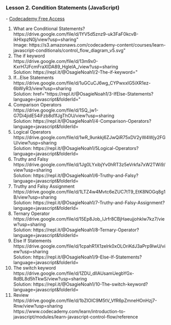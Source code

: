 <h3>Lesson 2. Condition Statements (JavaScript)</h3> - <a href="http://ssqt.co/mQfpbL0">Codecademy Free Access</a>
<ol>
  <li>What are Conditional Statements?</li>
  https://drive.google.com/file/d/1YV5d5znz9-uk3FaF0kcvB-ikHlxpzN0j/view?usp=sharing"<br>
  Image: https://s3.amazonaws.com/codecademy-content/courses/learn-javascript-conditionals/control_flow_diagram_v5.svg"
  <li>The if keyword</li>
  https://drive.google.com/file/d/13m9x0-KxrH7JFcmFraXlDA89_HglelA_/view?usp=sharing<br>
  <div>Solution: https://repl.it/@OsagieNoah1/2-The-if-keyword="
  <li>If...Else Statements</li>
  https://drive.google.com/file/d/1uGCuCJ6wg_CYPwxxIG5iXR1ez-6bWyR3/view?usp=sharing<br>
  Solution: href="https://repl.it/@OsagieNoah1/3-IfElse-Statements?language=javascript&folderId="
  <li>Comparison Operators</li>
  https://drive.google.com/file/d/1SQ_jw1-G7Di4jidE54iFzb8d1fJgThOU/view?usp=sharing<br>
  Solution: https://repl.it/@OsagieNoah1/4-Comparison-Operators?language=javascript&folderId=
  <li>Logical Operators</li>
  https://drive.google.com/file/d/1wR_9unkkj6ZJwQiR75xDV2yW4Wjy2FGU/view?usp=sharing<br>
  Solution: https://repl.it/@OsagieNoah1/5Logical-Operators?language=javascript&folderId=
  <li>Truthy and Falsy</li>
  https://drive.google.com/file/d/1Jg0LYxibjYv0hRT3z5eVrkfa7xW2TWi9/view?usp=sharing<br>
  Solution: https://repl.it/@OsagieNoah1/6-Truthy-and-Falsy?language=javascript&folderId=
  <li>Truthy and Falsy Assignment</li>
  https://drive.google.com/file/d/1LTZ4w4Mvtc6eZUC7tT9_EtK8NOGq8g1B/view?usp=sharing<br>
  Solution: https://repl.it/@OsagieNoah1/7-Truthy-and-Falsy-Assignment?language=javascript&folderId=
  <li>Ternary Operator</li>
  https://drive.google.com/file/d/15Ep8Job_IJrfr8CBjHaeujjohklw7kz7/view?usp=sharing<br>
  Solution: https://repl.it/@OsagieNoah1/8-Ternary-Operator?language=javascript&folderId=
  <li>Else If Statements</li>
  https://drive.google.com/file/d/1cpahR1X1zelrk0xOLOriKdJ3aPrp9lwU/view?usp=sharing<br>
  Solution: https://repl.it/@OsagieNoah1/9-Else-If-Statements?language=javascript&folderId=
  <li>The switch keyword</li>
  https://drive.google.com/file/d/1ZDU_dllAUsamUegbYGx-RdBL8d5hTkwS/view?usp=sharing<br>
  Solution: https://repl.it/@OsagieNoah1/10-The-switch-keyword?language=javascript&folderId=
  <li>Review</li>
  https://drive.google.com/file/d/1bZIOlC9M5tV_VfR6pZmneHOnHzj7-Rnw/view?usp=sharing<br>
  https://www.codecademy.com/learn/introduction-to-javascript/modules/learn-javascript-control-flow/reference
</ol>
